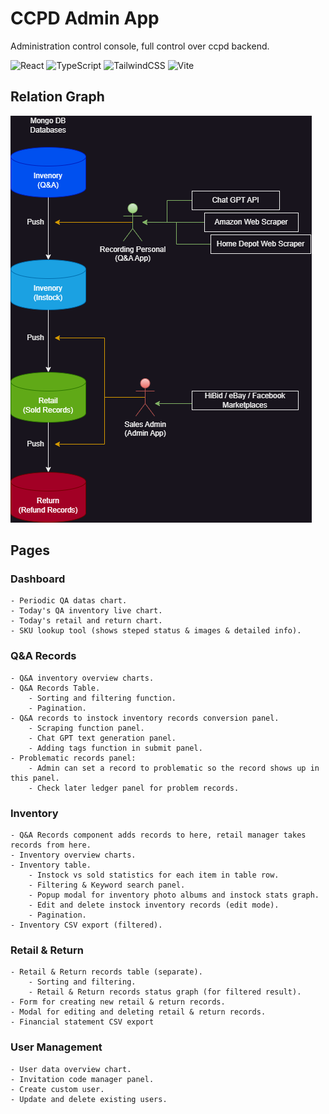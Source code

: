 # CCPD Admin App
Administration control console, full control over ccpd backend.

![React](https://img.shields.io/badge/react-%2320232a.svg?style=for-the-badge&logo=react&logoColor=%2361DAFB)
![TypeScript](https://img.shields.io/badge/typescript-%23007ACC.svg?style=for-the-badge&logo=typescript&logoColor=white)
![TailwindCSS](https://img.shields.io/badge/tailwindcss-%2338B2AC.svg?style=for-the-badge&logo=tailwind-css&logoColor=white)
![Vite](https://img.shields.io/badge/vite-%23646CFF.svg?style=for-the-badge&logo=vite&logoColor=white)


## Relation Graph
![workflow](https://github.com/CccrizzZ/ccpd-admin-app/blob/main/workflow.png)

## Pages

### Dashboard
```
- Periodic QA datas chart.
- Today's QA inventory live chart.
- Today's retail and return chart.
- SKU lookup tool (shows steped status & images & detailed info).
```

### Q&A Records
```
- Q&A inventory overview charts.
- Q&A Records Table.
    - Sorting and filtering function.
    - Pagination.
- Q&A records to instock inventory records conversion panel.
    - Scraping function panel.
    - Chat GPT text generation panel.
    - Adding tags function in submit panel.
- Problematic records panel:
    - Admin can set a record to problematic so the record shows up in this panel.
    - Check later ledger panel for problem records.
```

### Inventory
```
- Q&A Records component adds records to here, retail manager takes records from here.
- Inventory overview charts.
- Inventory table.
    - Instock vs sold statistics for each item in table row.
    - Filtering & Keyword search panel.
    - Popup modal for inventory photo albums and instock stats graph.
    - Edit and delete instock inventory records (edit mode).
    - Pagination.
- Inventory CSV export (filtered).
```

### Retail & Return
```
- Retail & Return records table (separate).
    - Sorting and filtering.
    - Retail & Return records status graph (for filtered result).
- Form for creating new retail & return records.
- Modal for editing and deleting retail & return records.
- Financial statement CSV export
```

### User Management
```
- User data overview chart.
- Invitation code manager panel.
- Create custom user.
- Update and delete existing users.
```
